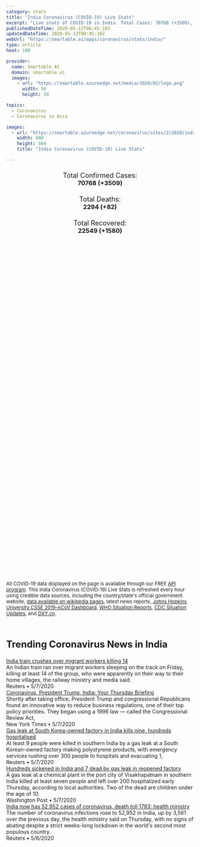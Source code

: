 ```yaml
---
category: stats
title: "India Coronavirus (COVID-19) Live Stats"
excerpt: "Live stats of COVID-19 in India. Total Cases: 70768 (+3509), Deaths: 2294 (+82), Recoveries: 22549(+1580)."
publishedDateTime: 2020-05-12T00:45:10Z
updatedDateTime: 2020-05-12T00:45:10Z
webUrl: "https://smartable.ai/apps/coronavirus/stats/india/"
type: article
heat: 100

provider:
  name: Smartable AI
  domain: smartable.ai
  images:
    - url: "https://smartable.azureedge.net/media/2020/02/logo.png"
      width: 50
      height: 50

topics:
  - Coronavirus
  - Coronavirus in Asia

images:
  - url: "https://smartable.azureedge.net/coronavirus/sites/2/2020/india.jpg"
    width: 900
    height: 564
    title: "India Coronavirus (COVID-19) Live Stats"

---
```

<div class="total-stats" style="text-align: center;">
    <h3>
	    <div style="font-size: 18px; font-weight: 400;">Total Confirmed Cases:</div>
	    70768 (<span class='red'>+3509</span>)
    </h3>
    <h3>
	    <div style="font-size: 18px; font-weight: 400;">Total Deaths:</div>
	    2294 (<span class='red'>+82</span>)
    </h3>
    <h3>
	    <div style="font-size: 18px; font-weight: 400;">Total Recovered:</div>
	    22549 (<span class='green'>+1580</span>)
    </h3>
</div>

<script type="text/javascript" src="https://www.gstatic.com/charts/loader.js"></script>

<div id="time_series_chart" style="width: 100%; height: 400px;"></div>
<script type="text/javascript">
  google.charts.load('current', {'packages':['corechart']});
  google.charts.setOnLoadCallback(drawChart);
  function drawChart() {
    var data = google.visualization.arrayToDataTable([
      ['Date', 'Total Cases', 'Total Deaths', 'Total Recovered'],
      ['1/22/2020', 0, 0, 0],['1/23/2020', 0, 0, 0],['1/24/2020', 0, 0, 0],['1/25/2020', 0, 0, 0],['1/26/2020', 0, 0, 0],['1/27/2020', 0, 0, 0],['1/28/2020', 0, 0, 0],['1/29/2020', 0, 0, 0],['1/30/2020', 1, 0, 0],['1/31/2020', 1, 0, 0],['2/1/2020', 1, 0, 0],['2/2/2020', 2, 0, 0],['2/3/2020', 3, 0, 0],['2/4/2020', 3, 0, 0],['2/5/2020', 3, 0, 0],['2/6/2020', 3, 0, 0],['2/7/2020', 3, 0, 0],['2/8/2020', 3, 0, 0],['2/9/2020', 3, 0, 0],['2/10/2020', 3, 0, 0],['2/11/2020', 3, 0, 0],['2/12/2020', 3, 0, 0],['2/13/2020', 3, 0, 0],['2/14/2020', 3, 0, 0],['2/15/2020', 3, 0, 0],['2/16/2020', 3, 0, 3],['2/17/2020', 3, 0, 3],['2/18/2020', 3, 0, 3],['2/19/2020', 3, 0, 3],['2/20/2020', 3, 0, 3],['2/21/2020', 3, 0, 3],['2/22/2020', 3, 0, 3],['2/23/2020', 3, 0, 3],['2/24/2020', 3, 0, 3],['2/25/2020', 3, 0, 3],['2/26/2020', 3, 0, 3],['2/27/2020', 3, 0, 3],['2/28/2020', 3, 0, 3],['2/29/2020', 3, 0, 3],['3/1/2020', 3, 0, 3],['3/2/2020', 5, 0, 3],['3/3/2020', 5, 0, 3],['3/4/2020', 28, 0, 3],['3/5/2020', 30, 0, 3],['3/6/2020', 31, 0, 3],['3/7/2020', 34, 0, 3],['3/8/2020', 39, 0, 3],['3/9/2020', 43, 0, 3],['3/10/2020', 56, 0, 4],['3/11/2020', 62, 1, 4],['3/12/2020', 75, 1, 4],['3/13/2020', 83, 2, 10],['3/14/2020', 105, 2, 10],['3/15/2020', 114, 2, 13],['3/16/2020', 129, 3, 13],['3/17/2020', 148, 3, 14],['3/18/2020', 171, 3, 15],['3/19/2020', 201, 5, 20],['3/20/2020', 275, 5, 23],['3/21/2020', 332, 5, 27],['3/22/2020', 425, 8, 27],['3/23/2020', 499, 10, 37],['3/24/2020', 562, 11, 40],['3/25/2020', 673, 13, 43],['3/26/2020', 747, 20, 66],['3/27/2020', 902, 20, 83],['3/28/2020', 987, 25, 87],['3/29/2020', 1024, 27, 95],['3/30/2020', 1251, 32, 102],['3/31/2020', 1590, 45, 148],['4/1/2020', 2032, 58, 148],['4/2/2020', 2567, 72, 192],['4/3/2020', 2567, 72, 192],['4/4/2020', 3588, 99, 229],['4/5/2020', 4314, 118, 328],['4/6/2020', 4778, 136, 382],['4/7/2020', 5356, 160, 468],['4/8/2020', 5916, 178, 506],['4/9/2020', 6771, 228, 635],['4/10/2020', 7600, 249, 774],['4/11/2020', 8446, 288, 969],['4/12/2020', 9240, 331, 1096],['4/13/2020', 10541, 358, 1205],['4/14/2020', 11555, 396, 1362],['4/15/2020', 12370, 422, 1508],['4/16/2020', 13495, 448, 1777],['4/17/2020', 14425, 488, 2045],['4/18/2020', 16365, 521, 2466],['4/19/2020', 17615, 559, 2854],['4/20/2020', 18658, 592, 3273],['4/21/2020', 20178, 645, 3976],['4/22/2020', 21797, 681, 4376],['4/23/2020', 23502, 722, 5012],['4/24/2020', 24530, 780, 5498],['4/25/2020', 26496, 825, 5939],['4/26/2020', 27977, 884, 6523],['4/27/2020', 29451, 939, 7137],['4/28/2020', 31360, 1008, 7747],['4/29/2020', 33062, 1079, 8437],['4/30/2020', 35043, 1154, 9068],['5/1/2020', 37371, 1238, 9943],['5/2/2020', 39980, 1323, 10819],['5/3/2020', 42670, 1395, 11782],['5/4/2020', 46476, 1571, 12849],['5/5/2020', 49436, 1695, 14183],['5/6/2020', 53045, 1787, 15331],['5/7/2020', 56409, 1890, 16790],['5/8/2020', 59765, 1986, 17897],['5/9/2020', 62939, 2109, 19358],['5/10/2020', 67259, 2212, 20969],['5/11/2020', 70768, 2294, 22549],
    ]);
    var options = {
      curveType: 'none',
      chartArea: {'width': '80%', 'height': '80%'},
      legend: { position: 'top' },
      lineWidth: 5,
      colors: ['#f60109', '#444444', '#81B71F']
    };
    var chart = new google.visualization.LineChart(document.getElementById('time_series_chart'));
    chart.draw(data, options);
  }
</script>

<div id="geo_chart" style="width: 100%; height: 500px;"></div>
<script type="text/javascript">
  google.charts.load('current', {
    'packages':['geochart'],
    'mapsApiKey': 'AIzaSyDk1HhVhLaveyKrUhhHZ5YwzIpEcbdal6U'
  });
  google.charts.setOnLoadCallback(drawRegionsMap);
  function drawRegionsMap() {
    var data = google.visualization.arrayToDataTable([
      ['Location', 'Total Cases', 'Total Deaths'],
      ["India", 70768, 2294]
    ]);
    var options = {
      backgroundColor: {fill:'transparent',stroke:'#FFF' ,strokeWidth:0 }, 
      region: 'IN',
      resolution: 'countries', 
      legend: 'none',
      colorAxis: {
          colors: ['#FFE2E2', '#f60109']
      }
    };
    var chart = new google.visualization.GeoChart(document.getElementById('geo_chart'));
    chart.draw(data, options);
  };
</script>



<span style="font-size: 13px">All COVID-19 data displayed on the page is available through our FREE <a href="https://developer.smartable.ai">API program</a>. This India Coronavirus (COVID-19) Live Stats is refreshed every hour using credible data sources, including the country/state's official government website, <a href="https://en.wikipedia.org/wiki/2019%E2%80%9320_coronavirus_pandemic" target="_blank">data available on wikipedia pages</a>, latest news reports, <a href="https://systems.jhu.edu/research/public-health/ncov/" target="_blank">Johns Hopkins University CSSE 2019-nCoV Dashboard</a>, <a href="https://www.who.int/emergencies/diseases/novel-coronavirus-2019/situation-reports" target="_blank">WHO Situation Reports</a>, <a href="https://www.cdc.gov/coronavirus/2019-ncov/index.html" target="_blank">CDC Situation Updates</a>, and <a href="https://ncov.dxy.cn/ncovh5/view/pneumonia" target="_blank">DXY.cn</a>.</span>


<h2 id="news" class="center" style="margin-top: 60px; font-size: 25px;">Trending Coronavirus News in India</h2>
<div class="row">
<div class="col-md-6 col-sm-12">
  <div class="content-card">
	<a href="https://www.reuters.com/article/us-health-coronavirus-india-idUSKBN22K0DK"><div class="card-image" style="background-image: url(https://s4.reutersmedia.net/resources_v3/images/rcom-default.png)"></div></a>
	<div class="content">
		<div class="card-title"><a href="https://www.reuters.com/article/us-health-coronavirus-india-idUSKBN22K0DK">India train crushes over migrant workers killing 14</a></div>
		<div class="card-excerpt">An Indian train ran over migrant workers sleeping on the track on Friday, killing at least 14 of the group, who were apparently on their way to their home villages, the railway ministry and media said.</div>
		<div class="card-meta">
			<span class="card-provider">Reuters</span> • <span class="card-date">5/7/2020</span>
		</div>
	</div>
  </div>
</div>
<div class="col-md-6 col-sm-12">
  <div class="content-card">
	<a href="https://www.nytimes.com/2020/05/07/briefing/coronavirus-president-trump-india-your-thursday-briefing.html"><div class="card-image" style="background-image: url(https://static01.nyt.com/images/2018/12/05/climate/07ambriefing-promo3/05CLI-COAL-facebookJumbo.jpg)"></div></a>
	<div class="content">
		<div class="card-title"><a href="https://www.nytimes.com/2020/05/07/briefing/coronavirus-president-trump-india-your-thursday-briefing.html">Coronavirus, President Trump, India: Your Thursday Briefing</a></div>
		<div class="card-excerpt">Shortly after taking office, President Trump and congressional Republicans found an innovative way to reduce business regulations, one of their top policy priorities. They began using a 1996 law — called the Congressional Review Act,</div>
		<div class="card-meta">
			<span class="card-provider">New York Times</span> • <span class="card-date">5/7/2020</span>
		</div>
	</div>
  </div>
</div>
<div class="col-md-6 col-sm-12">
  <div class="content-card">
	<a href="https://www.reuters.com/article/us-india-disaster-idUSKBN22J092"><div class="card-image" style="background-image: url(https://s2.reutersmedia.net/resources/r/?m=02&d=20200507&t=2&i=1517776583&w=&fh=545px&fw=&ll=&pl=&sq=&r=LYNXMPEG460NE)"></div></a>
	<div class="content">
		<div class="card-title"><a href="https://www.reuters.com/article/us-india-disaster-idUSKBN22J092">Gas leak at South Korea-owned factory in India kills nine, hundreds hospitalised</a></div>
		<div class="card-excerpt">At least 9 people were killed in southern India by a gas leak at a South Korean-owned factory making polystyrene products, with emergency services rushing over 300 people to hospitals and evacuating 1,</div>
		<div class="card-meta">
			<span class="card-provider">Reuters</span> • <span class="card-date">5/7/2020</span>
		</div>
	</div>
  </div>
</div>
<div class="col-md-6 col-sm-12">
  <div class="content-card">
	<a href="https://www.washingtonpost.com/world/asia_pacific/hundreds-sickened-in-india-and-7-dead-by-gas-leak-in-reopened-factory/2020/05/07/2fe3000e-902b-11ea-9322-a29e75effc93_story.html"><div class="card-image" style="background-image: url(https://www.washingtonpost.com/resizer/Rsj0FdRI9eldzKrUbczsg---2gU=/1440x0/smart/arc-anglerfish-washpost-prod-washpost.s3.amazonaws.com/public/JMPEKPUQGII6VKOAOO4TIIWWSE.jpg)"></div></a>
	<div class="content">
		<div class="card-title"><a href="https://www.washingtonpost.com/world/asia_pacific/hundreds-sickened-in-india-and-7-dead-by-gas-leak-in-reopened-factory/2020/05/07/2fe3000e-902b-11ea-9322-a29e75effc93_story.html">Hundreds sickened in India and 7 dead by gas leak in reopened factory</a></div>
		<div class="card-excerpt">A gas leak at a chemical plant in the port city of Visakhapatnam in southern India killed at least seven people and left over 200 hospitalized early Thursday, according to local authorities. Two of the dead are children under the age of 10.</div>
		<div class="card-meta">
			<span class="card-provider">Washington Post</span> • <span class="card-date">5/7/2020</span>
		</div>
	</div>
  </div>
</div>
<div class="col-md-6 col-sm-12">
  <div class="content-card">
	<a href="https://www.reuters.com/article/us-health-coronavirus-india-cases-idUSKBN22J0BN"><div class="card-image" style="background-image: url(https://s4.reutersmedia.net/resources/r/?m=02&d=20200507&t=2&i=1517746630&w=&fh=545px&fw=&ll=&pl=&sq=&r=LYNXMPEG4605W)"></div></a>
	<div class="content">
		<div class="card-title"><a href="https://www.reuters.com/article/us-health-coronavirus-india-cases-idUSKBN22J0BN">India now has 52,952 cases of coronavirus, death toll 1783: health ministry</a></div>
		<div class="card-excerpt">The number of coronavirus infections rose to 52,952 in India, up by 3,561 over the previous day, the health ministry said on Thursday, with no signs of abating despite a strict weeks-long lockdown in the world's second most populous country.</div>
		<div class="card-meta">
			<span class="card-provider">Reuters</span> • <span class="card-date">5/6/2020</span>
		</div>
	</div>
  </div>
</div>

</div>

